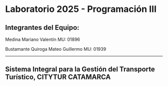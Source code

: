 # Laboratorio 2025 -  Programación III
## Integrantes del Equipo:
Medina Mariano Valentín MU: 01896

Bustamante Quiroga Mateo Guillermo MU: 01939

-----------------------------------------------

## Sistema Integral para la Gestión del Transporte Turístico, CITYTUR CATAMARCA
